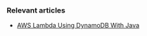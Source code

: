 ### Relevant articles

- [AWS Lambda Using DynamoDB With Java](http://www.nklkarthi.com/aws-lambda-dynamodb-java)
